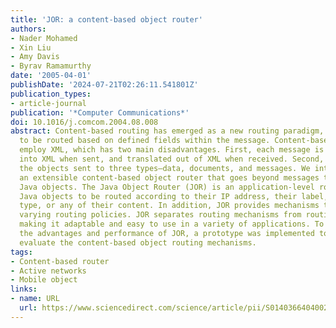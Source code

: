 ```yaml
---
title: 'JOR: a content-based object router'
authors:
- Nader Mohamed
- Xin Liu
- Amy Davis
- Byrav Ramamurthy
date: '2005-04-01'
publishDate: '2024-07-21T02:26:11.541801Z'
publication_types:
- article-journal
publication: '*Computer Communications*'
doi: 10.1016/j.comcom.2004.08.008
abstract: Content-based routing has emerged as a new routing paradigm, allowing messages
  to be routed based on defined fields within the message. Content-based routers generally
  employ XML, which has two main disadvantages. First, each message is translated
  into XML when sent, and translated out of XML when received. Second, XML limits
  the objects sent to three types—data, documents, and messages. We introduce here
  an extensible content-based object router that goes beyond messages to routing entire
  Java objects. The Java Object Router (JOR) is an application-level router that allows
  Java objects to be routed according to their IP address, their label, their object
  type, or any of their content. In addition, JOR provides mechanisms to deal with
  varying routing policies. JOR separates routing mechanisms from routing policies,
  making it adaptable and easy to use in a variety of applications. To illustrate
  the advantages and performance of JOR, a prototype was implemented to experimentally
  evaluate the content-based object routing mechanisms.
tags:
- Content-based router
- Active networks
- Mobile object
links:
- name: URL
  url: https://www.sciencedirect.com/science/article/pii/S0140366404002890
---
```

